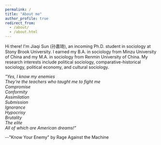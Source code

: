```yaml
---
permalink: /
title: "About me"
author_profile: true
redirect_from: 
  - /about/
  - /about.html
---
```


Hi there! I'm Jiaqi Sun (孙嘉琦), an incoming Ph.D. student in sociology at Stony Brook University. I earned my B.A. in sociology from Minzu University of China and my M.A. in sociology from Renmin University of China. My research interests include political sociology, comparative-historical sociology, political economy, and cultural sociology.

*"Yes, I know my enemies<br />They're the teachers who taught me to fight me<br />Compromise<br />Conformity<br />Assimilation<br />Submission<br />Ignorance<br />Hypocrisy<br />Brutality<br />The elite<br />All of which are American dreams!"*

--"Know Your Enemy" by Rage Against the Machine
